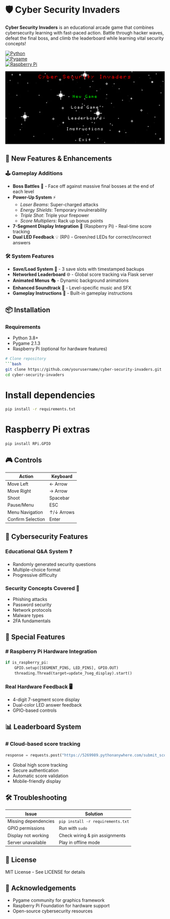 # 🛡️ Cyber Security Invaders  

**Cyber Security Invaders** is an educational arcade game that combines cybersecurity learning with fast-paced action. Battle through hacker waves, defeat the final boss, and climb the leaderboard while learning vital security concepts!

[![Python](https://img.shields.io/badge/Python-3.8%2B-blue?logo=python)](https://python.org)  
[![Pygame](https://img.shields.io/badge/Pygame-2.1.3-green?logo=pygame)](https://pygame.org)  
[![Raspberry Pi](https://img.shields.io/badge/Raspberry_Pi-Compatible-red?logo=raspberrypi)](https://raspberrypi.org)

![Gameplay Demo](assets/gameplay.gif) 

## 🚀 New Features & Enhancements

### 🕹️ Gameplay Additions
- **Boss Battles** 👾 - Face off against massive final bosses at the end of each level
- **Power-Up System** ⚡  
  - *Laser Beams*: Super-charged attacks  
  - *Energy Shields*: Temporary invulnerability  
  - *Triple Shot*: Triple your firepower  
  - *Score Multipliers*: Rack up bonus points  
- **7-Segment Display Integration** 🔢 (Raspberry Pi) - Real-time score tracking  
- **Dual LED Feedback** 💡 (RPi) - Green/red LEDs for correct/incorrect answers

### 🛠️ System Features
- **Save/Load System** 💾 - 3 save slots with timestamped backups  
- **Networked Leaderboard** 🌐 - Global score tracking via Flask server  
- **Animated Menus** 🎭 - Dynamic background animations  
- **Enhanced Soundtrack** 🎵 - Level-specific music and SFX  
- **Gameplay Instructions** 📖 - Built-in gameplay instructions  

## 📦 Installation

### Requirements
- Python 3.8+  
- Pygame 2.1.3  
- Raspberry Pi (optional for hardware features)

```bash
# Clone repository
```bash
git clone https://github.com/yourusername/cyber-security-invaders.git
cd cyber-security-invaders
```

# Install dependencies
```bash
pip install -r requirements.txt
```

# Raspberry Pi extras
```bash
pip install RPi.GPIO
```

## 🎮 Controls

| Action              | Keyboard       |
|---------------------|----------------|
| Move Left           | ← Arrow        | 
| Move Right          | → Arrow        | 
| Shoot               | Spacebar       | 
| Pause/Menu          | ESC            |  
| Menu Navigation     | ↑/↓ Arrows     |  
| Confirm Selection   | Enter          | 

## 🧠 Cybersecurity Features

### Educational Q&A System ❓
- Randomly generated security questions
- Multiple-choice format
- Progressive difficulty

### Security Concepts Covered 🔐
- Phishing attacks
- Password security
- Network protocols
- Malware types
- 2FA fundamentals

## 🌟 Special Features

### # Raspberry Pi Hardware Integration
```python
if is_raspberry_pi:
    GPIO.setup([SEGMENT_PINS, LED_PINS], GPIO.OUT)
    threading.Thread(target=update_7seg_display).start()
```

### Real Hardware Feedback 🖥️
- 4-digit 7-segment score display
- Dual-color LED answer feedback
- GPIO-based controls

## 📊 Leaderboard System

### # Cloud-based score tracking
```python
response = requests.post("https://5269989.pythonanywhere.com/submit_score")
```
- Global high score tracking
- Secure authentication
- Automatic score validation
- Mobile-friendly display

## 🛠️ Troubleshooting

| Issue               | Solution                                   |
|---------------------|--------------------------------------------|
| Missing dependencies| `pip install -r requirements.txt`         |
| GPIO permissions    | Run with `sudo`                            |
| Display not working | Check wiring & pin assignments            |
| Server unavailable  | Play in offline mode                      |

## 📜 License
MIT License - See LICENSE for details

## 🙌 Acknowledgements
- Pygame community for graphics framework
- Raspberry Pi Foundation for hardware support
- Open-source cybersecurity resources
